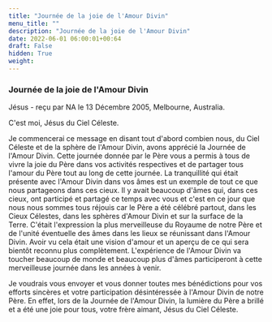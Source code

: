 ```yaml
---
title: "Journée de la joie de l'Amour Divin"
menu_title: ""
description: "Journée de la joie de l'Amour Divin"
date: 2022-06-01 06:00:01+00:64
draft: False
hidden: True
weight:
---
```

### Journée de la joie de l'Amour Divin

Jésus - reçu par NA le 13 Décembre 2005, Melbourne, Australia.

C'est moi, Jésus du Ciel Céleste.

Je commencerai ce message en disant tout d'abord combien nous, du Ciel Céleste et de la sphère de l'Amour Divin, avons apprécié la Journée de l'Amour Divin. Cette journée donnée par le Père vous a permis à tous de vivre la joie du Père dans vos activités respectives et de partager tous l'amour du Père tout au long de cette journée. La tranquillité qui était présente avec l'Amour Divin dans vos âmes est un exemple de tout ce que nous partageons dans ces cieux. Il y avait beaucoup d'âmes qui, dans ces cieux, ont participé et partagé ce temps avec vous et c'est en ce jour que nous nous sommes tous réjouis car le Père a été célébré partout, dans les Cieux Célestes, dans les sphères d'Amour Divin et sur la surface de la Terre. C'était l'expression la plus merveilleuse du Royaume de notre Père et de l'unité éventuelle des âmes dans les lieux se réunissant dans l'Amour Divin. Avoir vu cela était une vision d'amour et un aperçu de ce qui sera bientôt reconnu plus complètement. L'expérience de l'Amour Divin va toucher beaucoup de monde et beaucoup plus d'âmes participeront à cette merveilleuse journée dans les années à venir.

Je voudrais vous envoyer et vous donner toutes mes bénédictions pour vos efforts sincères et votre participation désintéressée à l'Amour Divin de notre Père. En effet, lors de la Journée de l'Amour Divin, la lumière du Père a brillé et a été une joie pour tous, votre frère aimant, Jésus du Ciel Céleste.
